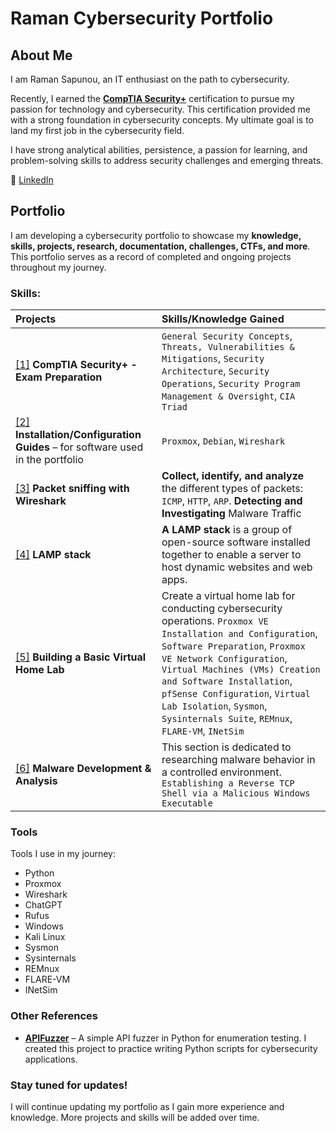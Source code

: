 # Raman Cybersecurity Portfolio  

## About Me  
I am Raman Sapunou, an IT enthusiast on the path to cybersecurity.  

Recently, I earned the [**CompTIA Security+**](https://www.credly.com/badges/17531add-3e8e-4cb1-99bb-c5ad4559cfc6/linked_in_profile) certification to pursue my passion for technology and cybersecurity. This certification provided me with a strong foundation in cybersecurity concepts. My ultimate goal is to land my first job in the cybersecurity field.  

I have strong analytical abilities, persistence, a passion for learning, and problem-solving skills to address security challenges and emerging threats.  

🔗 [LinkedIn](https://www.linkedin.com/in/raman-sapunou-753718340/)  

## Portfolio  

I am developing a cybersecurity portfolio to showcase my **knowledge, skills, projects, research, documentation, challenges, CTFs, and more**. This portfolio serves as a record of completed and ongoing projects throughout my journey.  

### Skills:  
| Projects | Skills/Knowledge Gained |  
| :--- | :--- |  
| [[1]](https://www.credly.com/badges/17531add-3e8e-4cb1-99bb-c5ad4559cfc6/linked_in_profile) **CompTIA Security+ - Exam Preparation** | `General Security Concepts`, `Threats, Vulnerabilities & Mitigations`, `Security Architecture`, `Security Operations`, `Security Program Management & Oversight`, `CIA Triad` |  
| [[2]](https://github.com/sapan322/Raman-Cybersecurity-Portfolio/tree/main/Installation%20Configuration%20%20Guides) **Installation/Configuration Guides** – for software used in the portfolio | `Proxmox`, `Debian`, `Wireshark` |
| [[3]](https://github.com/sapan322/Raman-Cybersecurity-Portfolio/tree/main/Wireshark) **Packet sniffing with Wireshark** | **Collect, identify, and analyze** the different types of packets: `ICMP`, `HTTP`, `ARP`. **Detecting and Investigating** Malware Traffic |  
| [[4]](https://github.com/sapan322/Raman-Cybersecurity-Portfolio/tree/main/LAMP%20stack%20project%20) **LAMP stack** | **A LAMP stack** is a group of open-source software installed together to enable a server to host dynamic websites and web apps. |  
| [[5]](https://github.com/sapan322/Raman-Cybersecurity-Portfolio/tree/main/Build%20A%20Basic%20Home%20Lab) **Building a Basic Virtual Home Lab** | Create a virtual home lab for conducting cybersecurity operations. `Proxmox VE Installation and Configuration`, `Software Preparation`, `Proxmox VE Network Configuration`, `Virtual Machines (VMs) Creation and Software Installation`, `pfSense Configuration`, `Virtual Lab Isolation`, `Sysmon`, `Sysinternals Suite`, `REMnux`, `FLARE-VM`, `INetSim` | 
| [[6]](https://github.com/sapan322/Raman-Cybersecurity-Portfolio/blob/main/Malware%20Development%20&%20Analysis/README.md) **Malware Development & Analysis** | This section is dedicated to researching malware behavior in a controlled environment. `Establishing a Reverse TCP Shell via a Malicious Windows Executable` |  


### Tools  
Tools I use in my journey:  
- Python  
- Proxmox
- Wireshark
- ChatGPT
- Rufus
- Windows
- Kali Linux
- Sysmon
- Sysinternals
- REMnux
- FLARE-VM
- INetSim

### Other References  
- **[APIFuzzer](https://github.com/sapan322/APIFuzzer)** – A simple API fuzzer in Python for enumeration testing. I created this project to practice writing Python scripts for cybersecurity applications.  

### Stay tuned for updates!  
I will continue updating my portfolio as I gain more experience and knowledge. More projects and skills will be added over time.  
